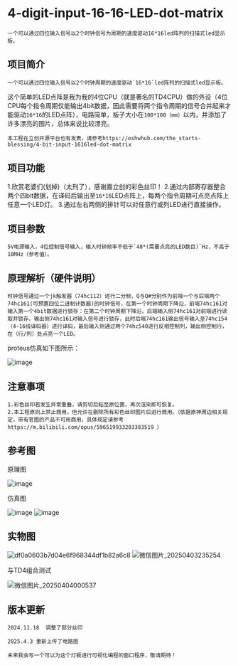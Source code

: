 # 4-digit-input-16-16-LED-dot-matrix
    一个可以通过四位输入信号以2个时钟信号为周期的速度驱动16*16led阵列的扫描式led显示板。
## 项目简介
    一个可以通过四位输入信号以2个时钟周期的速度驱动`16*16`led阵列的扫描式led显示板。
这个简单的LED点阵是我为我的4位CPU（就是著名的TD4CPU）做的外设（4位CPU每个指令周期仅能输出4bit数据，因此需要将两个指令周期的信号合并起来才能驱动`16*16`的LED点阵），电路简单，板子大小在`100*100（mm）`以内，并添加了许多漂亮的图片，总体来说比较漂亮。

    本工程在立创开源平台也有发表，请参考https://oshwhub.com/the_starts-blessing/4-bit-input-1616led-dot-matrix

## 项目功能
  1.欣赏老婆们(划掉)（太刑了），感谢嘉立创的彩色丝印！
  2.通过内部寄存器整合两个四bit数据，在译码后输出至`16*16`LED点阵上，每两个指令周期可点亮点阵上任意一个LED灯。
  3.通过左右两侧的排针可以对任意行或列LED进行直接操作。

## 项目参数
    5V电源输入，4位控制信号输入，输入时钟频率不低于`48*(需要点亮的LED数目)`Hz，不高于10MHz（参考值）。

## 原理解析（硬件说明）
    时钟信号通过一个jk触发器（74hc112）进行二分频，Q与Q#分别作为前端一个与后端两个74hc161(可预置四位二进制计数器)的时钟信号，在第一个时钟周期下降沿，前端74hc161对输入第一个4bit数据进行锁存：在第二个时钟周期下降沿，后端输入侧74hc161对前端进行读取并锁存，输出侧74hc161对输入信号进行锁存，此时后端74hc161输出信号输入至74hc154（4-16线译码器）进行译码，最后输入侧通过两个74hc540进行反相控制列，输出侧控制行，在（行/列）处点亮一个LED。
proteus仿真如下图所示：

![image](https://github.com/user-attachments/assets/735195a7-ac22-46fe-a42a-20a7deaf1bd9)

## 注意事项
    1.彩色丝印若发生异常重叠，请剪切后粘至原位置，再次渲染即可恢复。
    2.本工程原则上禁止商用，但允许在删除所有彩色丝印图片后进行商用。（依据原神周边相关规定，带有官图的产品不可用商用，具体规定请参考https://m.bilibili.com/opus/596519933203383519 ）
## 参考图
原理图

![image](https://github.com/user-attachments/assets/23c05919-b60d-4cb8-acab-0bb339ca4122)

仿真图

![image](https://github.com/user-attachments/assets/93607fa6-1880-44a1-9f7d-a64ffa692d83)
![image](https://github.com/user-attachments/assets/3eabc957-451e-42ca-87de-0a001bb9da79)

## 实物图

![df0a0603b7d04e6f968344df1b82a6c8](https://github.com/user-attachments/assets/e6b4840c-002c-47d5-a21c-71110de96d46)
![微信图片_20250403235254](https://github.com/user-attachments/assets/30cd263e-884e-4946-a881-92ecdb2a41e3)

与TD4组合测试

![微信图片_20250404000537](https://github.com/user-attachments/assets/78bde76b-c7c9-4288-8ff3-8ffa084b59ef)

## 版本更新
    2024.11.18  调整了部分丝印
  
    2025.4.3 重新上传了电路图
  
    未来我会写一个可以为这个灯板进行可视化编程的窗口程序，敬请期待！
